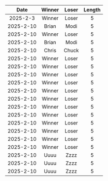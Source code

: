 |Date|Winner|Loser|Length|
|:--:|:----:|:---:|:----:|
|2025-2-3|Winner|Loser|5|
|2025-2-10|Brian|Modi|5|
|2025-2-10|Winner|Loser|5|
|2025-2-10|Brian|Modi|5|
|2025-2-10|Chris|Chuck|5|
|2025-2-10|Winner|Loser|5|
|2025-2-10|Winner|Loser|5|
|2025-2-10|Winner|Loser|5|
|2025-2-10|Winner|Loser|5|
|2025-2-10|Winner|Loser|5|
|2025-2-10|Winner|Loser|5|
|2025-2-10|Winner|Loser|5|
|2025-2-10|Winner|Loser|5|
|2025-2-10|Winner|Loser|5|
|2025-2-10|Winner|Loser|5|
|2025-2-10|Winner|Loser|5|
|2025-2-10|Winner|Loser|5|
|2025-2-10|Uuuu|Zzzz|5|
|2025-2-10|Uuuu|Zzzz|5|
|2025-2-10|Uuuu|Zzzz|5|
